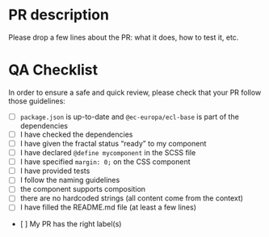 # PR description

Please drop a few lines about the PR: what it does, how to test it, etc.

# QA Checklist

In order to ensure a safe and quick review, please check that your PR follow those guidelines:

- [ ] `package.json` is up-to-date and `@ec-europa/ecl-base` is part of the dependencies
- [ ] I have checked the dependencies
- [ ] I have given the fractal status “ready” to my component
- [ ] I have declared `@define mycomponent` in the SCSS file
- [ ] I have specified `margin: 0;` on the CSS component
- [ ] I have provided tests
- [ ] I follow the naming guidelines
- [ ] the component supports composition
- [ ] there are no hardcoded strings (all content come from the context)
- [ ] I have filled the README.md file (at least a few lines)
- [ ] My PR has the right label(s)
